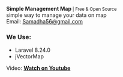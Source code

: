 <b>Simple Management Map</b><small> | Free & Open Source</small>
<br>
simple way to manage your data on map
<br>
Email: Samadha56@gmail.com
<h3>We Use:</h3>
<ul>
<li>Laravel 8.24.0</li>
<li>jVectorMap</li>
</ul>
<span>Video: </span><strong><a href="https://www.youtube.com/watch?v=tSSb_J2QEn0" target="_blank">Watch on Youtube</strong></small>
